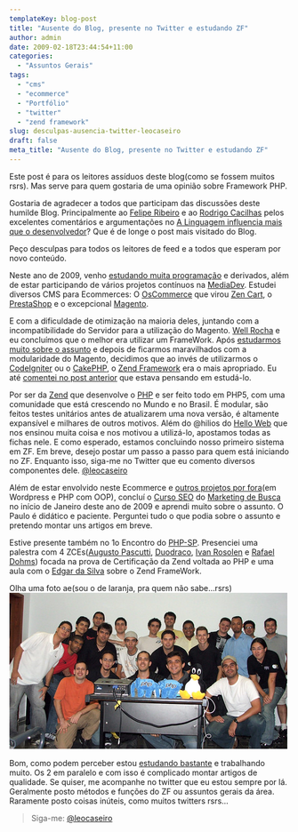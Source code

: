 ```yaml
---
templateKey: blog-post
title: "Ausente do Blog, presente no Twitter e estudando ZF"
author: admin
date: 2009-02-18T23:44:54+11:00
categories:
  - "Assuntos Gerais"
tags:
  - "cms"
  - "ecommerce"
  - "Portfólio"
  - "twitter"
  - "zend framework"
slug: desculpas-ausencia-twitter-leocaseiro
draft: false
meta_title: "Ausente do Blog, presente no Twitter e estudando ZF"
---
```


Este post é para os leitores assíduos deste blog(como se fossem muitos rsrs). Mas serve para quem gostaria de uma opinião sobre Framework PHP.

Gostaria de agradecer a todos que participam das discussões deste humilde Blog. Principalmente ao [Felipe Ribeiro](http://feliperibeiro.com/) e ao [Rodrigo Cacilhas](http://montegasppa.blogspot.com/) pelos excelentes comentários e argumentações no [A Linguagem influencia mais que o desenvolvedor](http://leocaseiro.com.br/linguagem-influencia-mais-q-desenvolvedor)? Que é de longe o post mais visitado do Blog.

Peço desculpas para todos os leitores de feed e a todos que esperam por novo conteúdo.

Neste ano de 2009, venho [estudando muita programação](http://leocaseiro.com.br/programador-web-estuda-mais-q-medico) e derivados, além de estar participando de vários projetos contínuos na [MediaDev](http://www.mediadev.com.br/). Estudei diversos CMS para Ecommerces: O [OsCommerce](http://www.oscommerce.com/) que virou [Zen Cart](http://www.zencart.com/), o [PrestaShop](http://www.prestashop.com/) e o excepcional [Magento](http://www.magentocommerce.com/).

E com a dificuldade de otimização na maioria deles, juntando com a incompatibilidade do Servidor para a utilização do Magento. [Well Rocha](http://wellrocha.com.br/) e eu concluímos que o melhor era utilizar um FrameWork.
Após [estudarmos muito sobre o assunto](http://leocaseiro.com.br/programador-web-estuda-mais-q-medico) e depois de ficarmos maravilhados com a modularidade do Magento, decidimos que ao invés de utilizarmos o [CodeIgniter](http://codeigniter.com/) ou o [CakePHP](http://cakephp.org/), o [Zend Framework](http://zendframework.com/) era o mais apropriado. Eu até [comentei no post anterior](http://http://leocaseiro.com.br/linguagem-influencia-mais-q-desenvolvedor) que estava pensando em estudá-lo.

Por ser da [Zend](http://www.zend.com/) que desenvolve o [PHP](http://www.php.net/) e ser feito todo em PHP5, com uma comunidade que está crescendo no Mundo e no Brasil. É modular, são feitos testes unitários antes de atualizarem uma nova versão, é altamente expansível e milhares de outros motivos. Além do @hilios do [Hello Web](http://www.helloweb.blog.br/) que nos ensinou muita coisa e nos motivou a utilizá-lo, apostamos todas as fichas nele. E como esperado, estamos concluindo nosso primeiro sistema em ZF.
Em breve, desejo postar um passo a passo para quem está iniciando no ZF. Enquanto isso, siga-me no Twitter que eu comento diversos componentes dele. [@leocaseiro](http://twitter.com/leocaseiro)

Além de estar envolvido neste Ecommerce e [outros projetos por fora](http://leocaseiro.com.br/nao-cobre-como-sobrinhos-p-construir-sites)(em Wordpress e PHP com OOP), concluí o [Curso SEO](http://www.marketingdebusca.com.br/curso-seo/) do [Marketing de Busca](http://www.marketingdebusca.com.br/) no início de Janeiro deste ano de 2009 e aprendi muito sobre o assunto. O Paulo é didático e paciente. Perguntei tudo o que podia sobre o assunto e pretendo montar uns artigos em breve.

Estive presente também no 1o Encontro do [PHP-SP](http://phpsp.org.br/). Presenciei uma palestra com 4 ZCEs([Augusto Pascutti](http://www.augustopascutti.com/), [Duodraco](http://duodraco.wordpress.com/), [Ivan Rosolen](http://ivanrosolen.com/) e [Rafael Dohms](http://www.rafaeldohms.com.br/)) focada na prova de Certificação da Zend voltada ao PHP e uma aula com o [Edgar da Silva](http://www.manjaphp.com.br/) sobre o Zend FrameWork.

Olha uma foto ae(sou o de laranja, pra quem não sabe...rsrs)
[![Primeiro Encontro PHP-SP](./3261843948_b422fdde4d.jpg "Primeiro Encontro PHP-SP")](http://www.flickr.com/photos/joseluizcoe/3261843948/sizes/l/ "Primeiro Encontro PHP-SP")

Bom, como podem perceber estou [estudando bastante](http://leocaseiro.com.br/programador-web-estuda-mais-q-medico) e trabalhando muito. Os 2 em paralelo e com isso é complicado montar artigos de qualidade.
Se quiser, me acompanhe no twitter que eu estou sempre por lá. Geralmente posto métodos e funções do ZF ou assuntos gerais da área. Raramente posto coisas inúteis, como muitos twitters rsrs...

> Siga-me: [@leocaseiro](http://twitter.com/leocaseiro)
